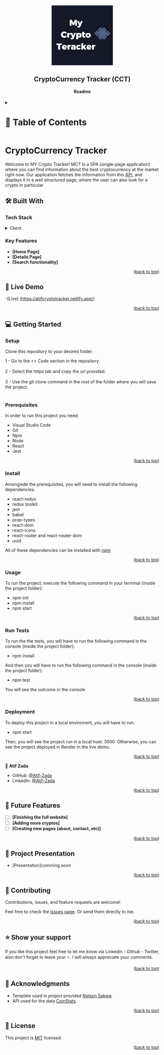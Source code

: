 <a name="readme-top"></a>

<div align="center">
<img src="./src/media/logo.png" alt="Logo" width="200">
  <h2><b>CryptoCurrency Tracker (CCT)</b></h2>
   <h4><b>Readme</b></h4>

</div>

<!-- TABLE OF CONTENTS -->

<details>
  <summary>
    <h1>📗 Table of Contents</h1>
  </summary>

- [📖 About the Project](#about-project)
  - [🛠 Built With](#built-with)
    - [Tech Stack](#tech-stack)
    - [Key Features](#key-features)
  - [🚀 Live Demo](#live-demo)
- [💻 Getting Started](#getting-started)
  - [Setup](#setup)
  - [Prerequisites](#prerequisites)
  - [Install](#install)
  - [Usage](#usage)
  - [Run tests](#run-tests)
  - [Deployment](#deployment)
- [👥 Authors](#authors)
- [🔭 Future Features](#future-features)
- [🤝 Contributing](#contributing)
- [⭐️ Show your support](#support)
- [🙏 Acknowledgements](#acknowledgements)
- [❓ FAQ](#faq)
- [📝 License](#license)
</details>


# CryptoCurrency Tracker <a name="about-project"></a>

Welcome to MY Crypto Tracker! 
MCT Is a SPA (single-page application) where you can find information about the best cryptocurrency at the market right now. 
Our application fetches the information from this [API](https://documenter.getpostman.com/view/5734027/RzZ6Hzr3?version=latest#intro), and displays it in a well structured page, where the user can also look for a crypto in particular

## 🛠 Built With <a name="built-with"></a>

### Tech Stack <a name="tech-stack"></a>

<details>
    <summary>Client</summary>
    <ul>
        <li><a href="https://es.react.dev/">React</a></li>
        <li><a href="https://redux.js.org/">Redux</a></li>
        <li><a href="https://jestjs.io/">Jest (Testing)</a></li>
    </ul>
</details>


<!-- Features -->

### Key Features <a name="key-features"></a>


- **[Home Page]**
- **[Details Page]**
- **[Search functionality]**


<p align="right">(<a href="#readme-top">back to top</a>)</p>

<!-- LIVE DEMO -->

## 🚀 Live Demo <a name="live-demo"></a>

-[Live] (https://atifcryptotracker.netlify.app/)

<p align="right">(<a href="#readme-top">back to top</a>)</p>

<!-- GETTING STARTED -->

## 💻 Getting Started <a name="getting-started"></a>


### Setup

Clone this repository to your desired folder: 

  1 - Go to the <> Code section in the repository. <br></br>
  2 - Select the https tab and copy the url provided. <br></br>
  3 - Use the git clone command in the root of the folder where you will save the project.<br></br>

### Prerequisites

In order to run this project you need:
- Visual Studio Code
- Git
- Npm
- Node
- React
- Jest

<p align="right">(<a href="#readme-top">back to top</a>)</p>

### Install

Amongisde the prerequisites, you will need to install the following dependencies: 
- react-redux
- redux toolkit
- jest
- babel
- prop-types
- react-dom
- react-icons
- react-router and react-router-dom
- uuid

All of these dependencies can be installed with [npm](https://www.npmjs.com/)

<p align="right">(<a href="#readme-top">back to top</a>)</p>


### Usage <a name="usage"></a>

To run the project, execute the following command in your terminal (inside the project folder):

- npm init
- npm install
- npm start

<p align="right">(<a href="#readme-top">back to top</a>)</p>

### Run Tests <a name="run-tests"></a>

To run the the tests, you will have to run the following command in the console (inside the project folder): 

- npm install

And then you will have to run the following command in the console (inside the project folder): 

- npm test

You will see the outcome in the console

<p align="right">(<a href="#readme-top">back to top</a>)</p>


### Deployment <a name="deployment"></a>

To deploy this project in a local enviroment, you will have to run:

- npm start

Then, you will see the project run in a local host: 3000.
Otherwise, you can see the project deployed in Render in the live demo.

<p align="right">(<a href="#readme-top">back to top</a>)</p>

<!-- AUTHORS -->

👤 **Atif Zada**
- GitHub: [@Atif-Zada](https://github.com/AtifZada)
- LinkedIn: [@Atif-Zada](https://linkedin.com/in/AtifZada)

<p align="right">(<a href="#readme-top">back to top</a>)</p>

<!-- FUTURE FEATURES -->

## 🔭 Future Features <a name="future-features"></a>


- [ ] **[Finishing the full website]**
- [ ] **[Adding more cryptos]**
- [ ] **[Creating new pages (about, contact, etc)]**

<p align="right">(<a href="#readme-top">back to top</a>)</p>


<!-- Project Presentation -->

## :movie_camera: Project Presentation <a name="project-presentation"></a>

- [Presentation]comming soon

<p align="right">(<a href="#readme-top">back to top</a>)</p>


<!-- CONTRIBUTING -->

## 🤝 Contributing <a name="contributing"></a>

Contributions, issues, and feature requests are welcome!

Feel free to check the [issues page](https://github.com/Atifzada/React_Redux_Capstone/issues). Or send them directly to me.

<p align="right">(<a href="#readme-top">back to top</a>)</p>

<!-- SUPPORT -->

## ⭐️ Show your support <a name="support"></a>

If you like this project feel free to let me know via Linkedin - Github - Twitter, also don't forget to leave your ⭐️. I will always appreciate your comments.

<p align="right">(<a href="#readme-top">back to top</a>)</p>

<!-- ACKNOWLEDGEMENTS -->

## 🙏 Acknowledgments <a name="acknowledgements"></a>

- Templete used in project provided [Nelson Sakwa](https://www.behance.net/sakwadesignstudio).
- API used for the data [CoinStats](https://documenter.getpostman.com/view/5734027/RzZ6Hzr3?version=latest#intro).

<p align="right">(<a href="#readme-top">back to top</a>)</p>

<!-- LICENSE -->

## 📝 License <a name="license"></a>

This project is [MIT](./LICENSE) licensed.

<p align="right">(<a href="#readme-top">back to top</a>)</p>
